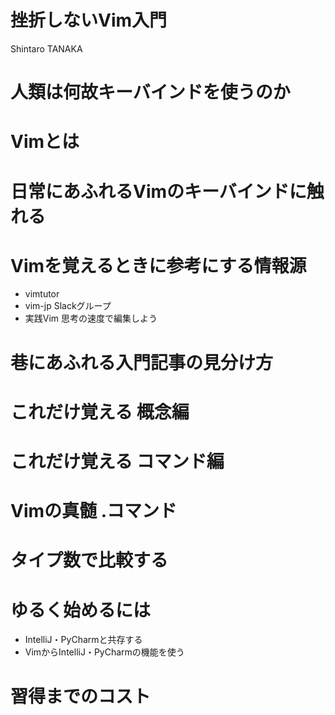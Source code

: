 # 挫折しないVim入門

Shintaro TANAKA

# 人類は何故キーバインドを使うのか

# Vimとは

# 日常にあふれるVimのキーバインドに触れる

# Vimを覚えるときに参考にする情報源

- vimtutor
- vim-jp Slackグループ
- 実践Vim 思考の速度で編集しよう

# 巷にあふれる入門記事の見分け方

# これだけ覚える 概念編

# これだけ覚える コマンド編

# Vimの真髄 .コマンド

# タイプ数で比較する

# ゆるく始めるには

- IntelliJ・PyCharmと共存する
- VimからIntelliJ・PyCharmの機能を使う

# 習得までのコスト
